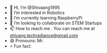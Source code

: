 - 👋 Hi, I’m @Shivaang1995
- 👀 I’m interested in Robotics
- 🌱 I’m currently learning RaspberryPi 
- 💞️ I’m looking to collaborate on STEM Startups
- 📫 How to reach me . You can reach me at shivang.techradiance@gmail.com
- 😄 Pronouns: Mr.
- ⚡ Fun fact: 

<!---
Shivaang1995/Shivaang1995 is a ✨ special ✨ repository because its `README.md` (this file) appears on your GitHub profile.
You can click the Preview link to take a look at your changes.
--->
